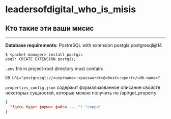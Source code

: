# leadersofdigital_who_is_misis
## Кто такие эти ваши мисис
___

**Database requirements:** PostreSQL with extension postgis
postgresql@14
```
$ <packet-manager> install postgis
psql: CREATE EXTENSION postgis;
```
`.env` file in project-root directory must contain:
```
DB_URL="postgresql://<username>:<password>>@<host>:<port>/<db-name>"
```

`properties_config.json` содержит формализованное описание свойств некоторых сущностей, которые можно получить по /api/get_property
```json
{
  "Здесь будет формат файла.....": "скоро"
}
```